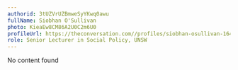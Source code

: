 ```yaml
---
authorid: 3tUZVrUZBmweSyYKwq0awu
fullName: Siobhan O'Sullivan
photo: KieaEw8CM86A2U0C2m6U0
profileUrl: https://theconversation.com//profiles/siobhan-osullivan-1648
role: Senior Lecturer in Social Policy, UNSW
---
```

No content found
